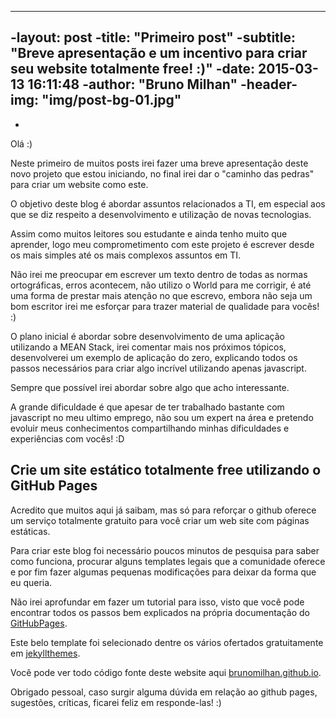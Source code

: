 ----
-layout:     post
-title:      "Primeiro post"
-subtitle:   "Breve apresentação e um incentivo para criar seu website totalmente free! :)"
-date:       2015-03-13 16:11:48
-author:     "Bruno Milhan"
-header-img: "img/post-bg-01.jpg"
----
-
Olá :)

Neste primeiro de muitos posts irei fazer uma breve apresentação deste novo projeto que estou iniciando, no final irei dar o "caminho das pedras" para criar um website como este.

O objetivo deste blog é abordar assuntos relacionados a TI, em especial aos que se diz respeito a desenvolvimento e utilização de novas tecnologias.

Assim como muitos leitores sou estudante e ainda tenho muito que aprender, logo meu comprometimento com este projeto é escrever desde os mais simples até os mais complexos assuntos em TI.

Não irei me preocupar em escrever um texto dentro de todas as normas ortográficas, erros acontecem, não utilizo o World para me corrigir, é até uma forma de prestar mais atenção no que escrevo, embora não seja um bom escritor irei me esforçar para trazer material de qualidade para vocês! :)

O plano inicial é abordar sobre desenvolvimento de uma aplicação utilizando a MEAN Stack, irei comentar mais nos próximos tópicos, desenvolverei um exemplo de aplicação do zero, explicando todos os passos necessários para criar algo incrível utilizando apenas javascript.

Sempre que possível irei abordar sobre algo que acho interessante.

A grande dificuldade é que apesar de ter trabalhado bastante com javascript no meu ultimo emprego, não sou um expert na área e pretendo evoluir meus conhecimentos compartilhando minhas dificuldades e experiências com vocês! :D

## Crie um site estático totalmente free utilizando o GitHub Pages ##

Acredito que muitos aqui já saibam, mas só para reforçar o github oferece um serviço totalmente gratuito para você criar um web site com páginas estáticas.

Para criar este blog foi necessário poucos minutos de pesquisa para saber como funciona, procurar alguns templates legais que a comunidade oferece e por fim fazer algumas pequenas modificações para deixar da forma que eu queria.

Não irei aprofundar em fazer um tutorial para isso, visto que você pode encontrar todos os passos bem explicados na própria documentação do [GitHubPages](https://pages.github.com/).

Este belo template foi selecionado dentre os vários ofertados gratuitamente em [jekyllthemes](http://jekyllthemes.org/). 

Você pode ver todo código fonte deste website aqui [brunomilhan.github.io](https://github.com/brunomilhan/brunomilhan.github.io).


Obrigado pessoal, caso surgir alguma dúvida em relação ao github pages, sugestões, críticas, ficarei feliz em responde-las! :)